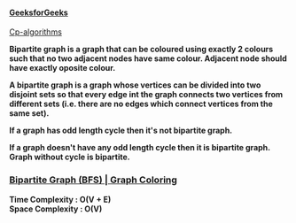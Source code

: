 #### [GeeksforGeeks](https://www.geeksforgeeks.org/bipartite-graph/)   
[Cp-algorithms](https://cp-algorithms.com/graph/bipartite-check.html)   

**Bipartite graph is a graph that can be coloured using exactly 2 colours such that no two adjacent nodes have same colour. Adjacent node should have exactly oposite colour.**   

**A bipartite graph is a graph whose vertices can be divided into two disjoint sets so that every edge int the graph connects two vertices from different sets (i.e. there are no edges which connect vertices from the same set).**   

**If a graph has odd length cycle then it's not bipartite graph.**   

**If a graph doesn't have any odd length cycle then it is bipartite graph. Graph without cycle is bipartite.**  

### [Bipartite Graph (BFS) | Graph Coloring](https://www.youtube.com/watch?v=nbgaEu-pvkU&list=PLgUwDviBIf0rGEWe64KWas0Nryn7SCRWw&index=10&t=656s)   
**Time Complexity : O(V + E)**   
**Space Complexity : O(V)**   
